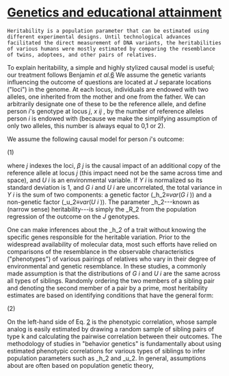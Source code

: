 # [Genetics and educational attainment](http://www.nature.com/articles/s41539-017-0005-6)

    Heritability is a population parameter that can be estimated using different experimental designs. Until technological advances facilitated the direct measurement of DNA variants, the heritabilities of various humans were mostly estimated by comparing the resemblance of twins, adoptees, and other pairs of relatives.

To explain heritability, a simple and highly stylized causal model is useful; our treatment follows Benjamin _et al._[6][0] We assume the genetic variants influencing the outcome of questions are located at _J_ separate locations ("loci") in the genome. At each locus, individuals are endowed with two alleles, one inherited from the mother and one from the father. We can arbitrarily designate one of these to be the reference allele, and define person _i_'s genotype at locus _j_, _x_
_ij_
, by the number of reference alleles person _i_ is endowed with (because we make the simplifying assumption of only two alleles, this number is always equal to 0,1 or 2).

We assume the following causal model for person _i_'s outcome:

(1)

where _j_ indexes the loci, _β_
_j_
is the causal impact of an additional copy of the reference allele at locus _j_ (this impact need not be the same across time and space), and _U_
_i_
is an environmental variable. If _Y_
_i_
is normalized so its standard deviation is 1, and _G_
_i_
and _U_
_i_
are uncorrelated, the total variance in _Y_
_i_
is the sum of two components: a genetic factor (_h_2≡_var_(_G_
_i_
)) and a non-genetic factor (_u_2≡_var_(_U_
_i_
)). The parameter _h_2---known as (narrow sense) heritability---is simply the _R_2 from the population regression of the outcome on the _J_ genotypes.

One can make inferences about the _h_2 of a trait without knowing the specific genes responsible for the heritable variation. Prior to the widespread availability of molecular data, most such efforts have relied on comparisons of the resemblance in the observable characteristics ("phenotypes") of various pairings of relatives who vary in their degree of environmental and genetic resemblance. In these studies, a commonly made assumption is that the distributions of _G_
_i_
and _U_
_i_
are the same across all types of siblings. Randomly ordering the two members of a sibling pair and denoting the second member of a pair by a prime, most heritability estimates are based on identifying conditions that have the general form:

(2)

On the left-hand side of Eq. [2][1] is the phenotypic correlation, whose sample analog is easily estimated by drawing a random sample of sibling pairs of type k and calculating the pairwise correlation between their outcomes. The methodology of studies in "behavior genetics" is fundamentally about using estimated phenotypic correlations for various types of siblings to infer population parameters such as _h_2 and _u_2. In general, assumptions about are often based on population genetic theory,

[0]: http://www.nature.com/articles/s41539-017-0005-6#ref-CR6 "Benjamin, D. J. et al. The promises and pitfalls of genoeconomics. Annu. Rev. Econom. 4, 627–662 (2012)."
[1]: http://www.nature.com/articles/s41539-017-0005-6#Equ2...
  